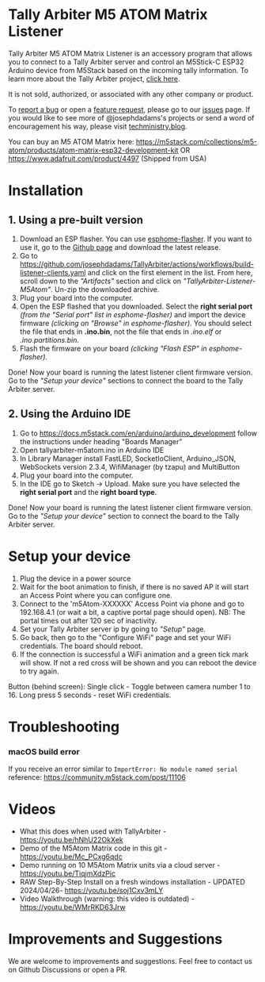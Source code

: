 # Tally Arbiter M5 ATOM Matrix Listener

Tally Arbiter M5 ATOM Matrix Listener is an accessory program that allows you to connect to a Tally Arbiter server and control an M5Stick-C ESP32 Arduino device from M5Stack based on the incoming tally information.
To learn more about the Tally Arbiter project, [click here](http://github.com/josephdadams/tallyarbiter).

It is not sold, authorized, or associated with any other company or product.

To [report a bug](https://github.com/josephdadams/TallyArbiter/issues/new?assignees=JTF4&labels=bug&template=bug.yaml&title=%5BBug%5D%3A+) or open a [feature request](https://github.com/josephdadams/TallyArbiter/issues/new?assignees=JTF4&labels=feature&template=feature.yaml&title=%5BFeature+Request%5D%3A+), please go to our [issues](https://github.com/josephdadams/TallyArbiter/issues/new/choose) page.
If you would like to see more of @josephdadams's projects or send a word of encouragement his way, please visit [techministry.blog](https://techministry.blog/).

You can buy an M5 ATOM Matrix here:
https://m5stack.com/collections/m5-atom/products/atom-matrix-esp32-development-kit
OR
https://www.adafruit.com/product/4497 (Shipped from USA)

# Installation

## 1. Using a pre-built version

1. Download an ESP flasher.
   You can use [esphome-flasher](https://github.com/esphome/esphome-flasher). If you want to use it, go to the [Github page](https://github.com/esphome/esphome-flasher) and download the latest release.
2. Go to https://github.com/josephdadams/TallyArbiter/actions/workflows/build-listener-clients.yaml and click on the first element in the list.
   From here, scroll down to the _"Artifacts"_ section and click on _"TallyArbiter-Listener-M5Atom"_.
   Un-zip the downloaded archive.
3. Plug your board into the computer.
4. Open the ESP flashed that you downloaded.
   Select the **right serial port** _(from the "Serial port" list in esphome-flasher)_ and import the device firmware _(clicking on "Browse" in esphome-flasher)_.
   You should select the file that ends in **.ino.bin**, not the file that ends in _.ino.elf_ or _.ino.partitions.bin_.
5. Flash the firmware on your board _(clicking "Flash ESP" in esphome-flasher)_.

Done! Now your board is running the latest listener client firmware version. Go to the _"Setup your device"_ sections to connect the board to the Tally Arbiter server.

## 2. Using the Arduino IDE

1. Go to https://docs.m5stack.com/en/arduino/arduino_development follow the instructions under heading "Boards Manager"
2. Open tallyarbiter-m5atom.ino in Arduino IDE
3. In Library Manager install FastLED, SocketIoClient, Arduino_JSON, WebSockets version 2.3.4, WifiManager (by tzapu) and MultiButton
4. Plug your board into the computer.
5. In the IDE go to Sketch -> Upload.
   Make sure you have selected the **right serial port** and the **right board type**.

Done! Now your board is running the latest listener client firmware version. Go to the _"Setup your device"_ section to connect the board to the Tally Arbiter server.

# Setup your device

1. Plug the device in a power source
2. Wait for the boot animation to finish, if there is no saved AP it will start an Access Point where you can configure one.
3. Connect to the 'm5Atom-XXXXXX' Access Point via phone and go to 192.168.4.1 (or wait a bit, a captive portal page should open). NB: The portal times out after 120 sec of inactivity.
4. Set your Tally Arbiter server ip by going to _"Setup"_ page.
5. Go back, then go to the "Configure WiFi" page and set your WiFi credentials. The board should reboot.
6. If the connection is successful a WiFi animation and a green tick mark will show. If not a red cross will be shown and you can reboot the device to try again.

Button (behind screen):
Single click - Toggle between camera number 1 to 16.
Long press 5 seconds - reset WiFi credentials.

# Troubleshooting

### macOS build error

If you receive an error similar to `ImportError: No module named serial` reference: https://community.m5stack.com/post/11106

# Videos

- What this does when used with TallyArbiter - https://youtu.be/hNhU22OkXek
- Demo of the M5Atom Matrix code in this git - https://youtu.be/Mc_PCxg6qdc
- Demo running on 10 M5Atom Matrix units via a cloud server - https://youtu.be/TiqjmXdzPic
- RAW Step-By-Step Install on a fresh windows installation - UPDATED 2024/04/26- https://youtu.be/soj1Cxv3mLY
- Video Walkthrough (warning: this video is outdated) - https://youtu.be/WMrRKD63Jrw

# Improvements and Suggestions

We are welcome to improvements and suggestions.
Feel free to contact us on Github Discussions or open a PR.
